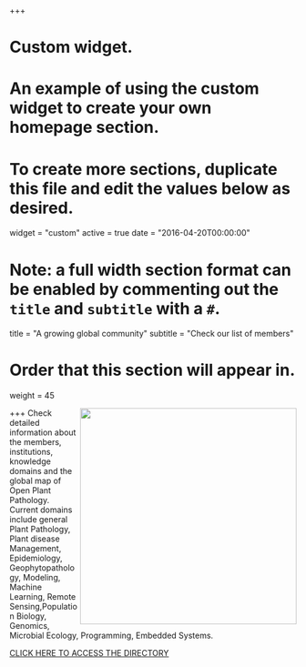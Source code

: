 +++
# Custom widget.
# An example of using the custom widget to create your own homepage section.
# To create more sections, duplicate this file and edit the values below as desired.
widget = "custom"
active = true
date = "2016-04-20T00:00:00"

# Note: a full width section format can be enabled by commenting out the `title` and `subtitle` with a `#`.
title = "A growing global community"
subtitle = "Check our list of members"

# Order that this section will appear in.
weight = 45

+++
<a href="directory/"><img src = "/img/headers/opp-screen.png" width = 380px  align = right></a>
Check detailed information about the members, institutions, knowledge domains and the global map of Open Plant Pathology. Current domains include general Plant Pathology, Plant disease Management, Epidemiology, Geophytopathology, Modeling, Machine Learning, Remote Sensing,Population Biology, Genomics, Microbial Ecology, Programming, Embedded Systems.

<a href="directory/" class="btn btn-primary btn-outline">CLICK HERE TO ACCESS THE DIRECTORY</a> 
